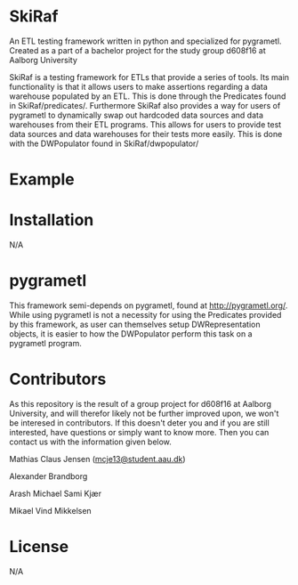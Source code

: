 # SkiRaf
An ETL testing framework written in python and specialized for pygrametl. Created as a part of a bachelor project for the study group d608f16 at Aalborg University

SkiRaf is a testing framework for ETLs that provide a series of tools. Its main functionality is that it allows users to make assertions regarding a data warehouse populated by an ETL. This is done through the Predicates found in SkiRaf/predicates/. Furthermore SkiRaf also provides a way for users of pygrametl to dynamically swap out hardcoded data sources and data warehouses from their ETL programs. This allows for users to provide test data sources and data warehouses for their tests more easily. This is done with the DWPopulator found in SkiRaf/dwpopulator/

# Example

# Installation
N/A

# pygrametl
This framework semi-depends on pygrametl, found at http://pygrametl.org/. While using pygrametl is not a necessity for using the Predicates provided by this framework, as user can themselves setup DWRepresentation objects, it is easier to how the DWPopulator perform this task on a pygrametl program.

# Contributors
As this repository is the result of a group project for d608f16 at Aalborg University, and will therefor likely not be further improved upon, we won't be interesed in contributors. If this doesn't deter you and if you are still interested, have questions or simply want to know more. Then you can contact us with the information given below.

Mathias Claus Jensen (mcje13@student.aau.dk)

Alexander Brandborg

Arash Michael Sami Kjær

Mikael Vind Mikkelsen 

# License
N/A




